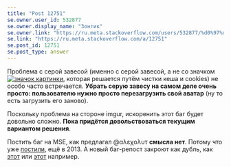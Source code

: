 ```yaml
---
title: "Post 12751"
se.owner.user_id: 532877
se.owner.display_name: "Зонтик"
se.owner.link: "https://ru.meta.stackoverflow.com/users/532877/%d0%97%d0%be%d0%bd%d1%82%d0%b8%d0%ba"
se.link: "https://ru.meta.stackoverflow.com/a/12751"
se.post_id: 12751
se.post_type: answer
---
```

<p>Проблема с серой завесой (именно с серой завесой, а не со значком <a href="https://i.stack.imgur.com/9w5U2.png" rel="nofollow noreferrer"><img src="https://i.stack.imgur.com/9w5U2.png" alt="значок картинки" /></a>, которая решается путём чистки кеша и cookies) не особо часто встречается. <strong>Убрать серую завесу на самом деле очень просто: пользователю нужно просто перезагрузить свой аватар</strong> (ну то есть загрузить его заново).</p>
<p>Поскольку проблема на стороне imgur, искоренить этот баг будет довольно сложно. <strong>Пока придётся довольствоваться текущим вариантом решения</strong>.</p>
<p>Постить баг на MSE, как предлагал @αλεχολυτ <strong>смысла нет</strong>. Потому что уже <a href="https://meta.stackexchange.com/questions/166575/why-is-there-a-peeking-duck-in-my-profile-pic">постили</a>, ещё в 2013. А новый баг-репост закроют как дубль, как <a href="https://meta.stackexchange.com/questions/238863/">этот</a> или <a href="https://meta.stackexchange.com/questions/176257/">этот</a> например.</p>
